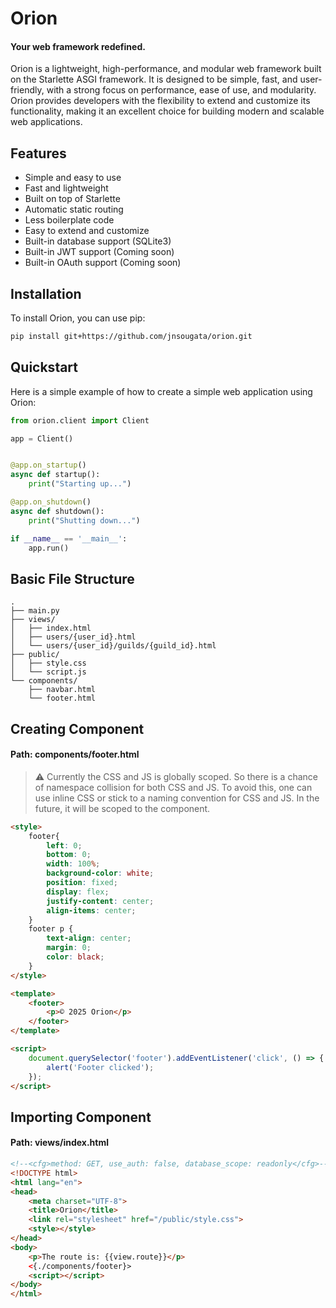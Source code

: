 # Orion 

#### Your web framework redefined.

Orion is a lightweight, high-performance, and modular web framework built on the Starlette ASGI framework. It is designed to be simple, fast, and user-friendly, with a strong focus on performance, ease of use, and modularity. Orion provides developers with the flexibility to extend and customize its functionality, making it an excellent choice for building modern and scalable web applications.

## Features
- Simple and easy to use
- Fast and lightweight
- Built on top of Starlette
- Automatic static routing
- Less boilerplate code
- Easy to extend and customize
- Built-in database support (SQLite3)
- Built-in JWT support (Coming soon)
- Built-in OAuth support (Coming soon)

## Installation
To install Orion, you can use pip:

```bash
pip install git+https://github.com/jnsougata/orion.git
```

## Quickstart
Here is a simple example of how to create a simple web application using Orion:

```python
from orion.client import Client

app = Client()


@app.on_startup()
async def startup():
    print("Starting up...")

@app.on_shutdown()
async def shutdown():
    print("Shutting down...")

if __name__ == '__main__':
    app.run()
```
## Basic File Structure
```
.
├── main.py
├── views/
│   ├── index.html
│   ├── users/{user_id}.html
│   └── users/{user_id}/guilds/{guild_id}.html
├── public/
│   ├── style.css
│   └── script.js
└── components/
    ├── navbar.html
    └── footer.html
```
## Creating Component
#### Path: components/footer.html
> ⚠️ Currently the CSS and JS is globally scoped. 
So there is a chance of namespace collision for both CSS and JS.
To avoid this, one can use inline CSS or stick to a naming convention for CSS and JS.
In the future, it will be scoped to the component.
```html
<style>
    footer{
        left: 0;
        bottom: 0;
        width: 100%;
        background-color: white;
        position: fixed;
        display: flex;
        justify-content: center;
        align-items: center;
    }
    footer p {
        text-align: center;
        margin: 0;
        color: black;
    }
</style>

<template>
    <footer>
        <p>© 2025 Orion</p>
    </footer>
</template>

<script>
    document.querySelector('footer').addEventListener('click', () => {
        alert('Footer clicked');
    });
</script>
```
## Importing Component
#### Path: views/index.html
```html
<!--<cfg>method: GET, use_auth: false, database_scope: readonly</cfg>-->
<!DOCTYPE html>
<html lang="en">
<head>
    <meta charset="UTF-8">
    <title>Orion</title>
    <link rel="stylesheet" href="/public/style.css">
    <style></style>
</head>
<body>
    <p>The route is: {{view.route}}</p>
    <{./components/footer}>
    <script></script>
</body>
</html>
```
